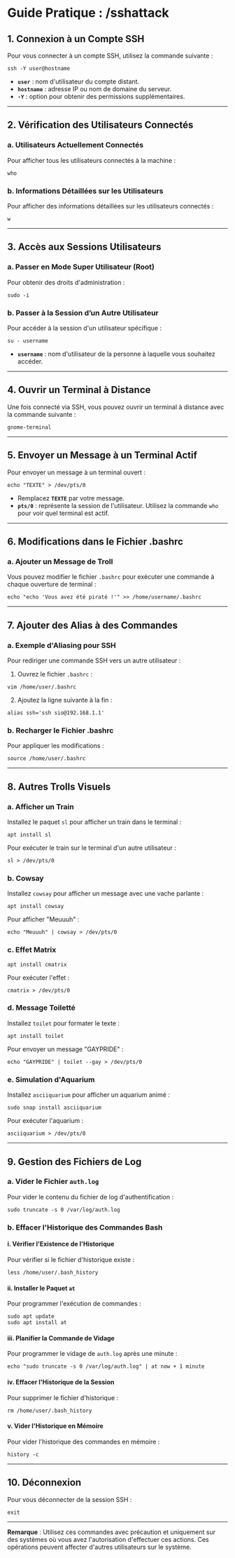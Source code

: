 # Guide Pratique : /sshattack

## 1. Connexion à un Compte SSH
Pour vous connecter à un compte SSH, utilisez la commande suivante :  
```
ssh -Y user@hostname
```
- **`user`** : nom d'utilisateur du compte distant.
- **`hostname`** : adresse IP ou nom de domaine du serveur.
- **`-Y`** : option pour obtenir des permissions supplémentaires.

---

## 2. Vérification des Utilisateurs Connectés
### a. Utilisateurs Actuellement Connectés
Pour afficher tous les utilisateurs connectés à la machine :  
```
who
```

### b. Informations Détaillées sur les Utilisateurs
Pour afficher des informations détaillées sur les utilisateurs connectés :  
```
w
```

---

## 3. Accès aux Sessions Utilisateurs
### a. Passer en Mode Super Utilisateur (Root)
Pour obtenir des droits d'administration :  
```
sudo -i
```

### b. Passer à la Session d’un Autre Utilisateur
Pour accéder à la session d'un utilisateur spécifique :  
```
su - username
```
- **`username`** : nom d'utilisateur de la personne à laquelle vous souhaitez accéder.

---

## 4. Ouvrir un Terminal à Distance
Une fois connecté via SSH, vous pouvez ouvrir un terminal à distance avec la commande suivante :  
```
gnome-terminal
```

---

## 5. Envoyer un Message à un Terminal Actif
Pour envoyer un message à un terminal ouvert :  
```
echo "TEXTE" > /dev/pts/0
```
- Remplacez **`TEXTE`** par votre message.
- **`pts/0`** : représente la session de l'utilisateur. Utilisez la commande `who` pour voir quel terminal est actif.

---

## 6. Modifications dans le Fichier .bashrc
### a. Ajouter un Message de Troll
Vous pouvez modifier le fichier `.bashrc` pour exécuter une commande à chaque ouverture de terminal :  
```
echo "echo 'Vous avez été piraté !'" >> /home/username/.bashrc
```

---

## 7. Ajouter des Alias à des Commandes
### a. Exemple d'Aliasing pour SSH
Pour rediriger une commande SSH vers un autre utilisateur :  
1. Ouvrez le fichier `.bashrc` :  
```
vim /home/user/.bashrc
```
2. Ajoutez la ligne suivante à la fin :  
```
alias ssh='ssh sio@192.168.1.1'
```

### b. Recharger le Fichier .bashrc
Pour appliquer les modifications :  
```
source /home/user/.bashrc
```

---

## 8. Autres Trolls Visuels
### a. Afficher un Train
Installez le paquet `sl` pour afficher un train dans le terminal :  
```
apt install sl
```
Pour exécuter le train sur le terminal d'un autre utilisateur :  
```
sl > /dev/pts/0
```

### b. Cowsay
Installez `cowsay` pour afficher un message avec une vache parlante :  
```
apt install cowsay
```
Pour afficher "Meuuuh" :  
```
echo "Meuuuh" | cowsay > /dev/pts/0
```

### c. Effet Matrix
```
apt install cmatrix
```
Pour exécuter l'effet :  
```
cmatrix > /dev/pts/0
```

### d. Message Toiletté
Installez `toilet` pour formater le texte :  
```
apt install toilet
```
Pour envoyer un message "GAYPRIDE" :  
```
echo "GAYPRIDE" | toilet --gay > /dev/pts/0
```

### e. Simulation d'Aquarium
Installez `asciiquarium` pour afficher un aquarium animé :  
```
sudo snap install asciiquarium
```
Pour exécuter l'aquarium :  
```
asciiquarium > /dev/pts/0
```

---

## 9. Gestion des Fichiers de Log
### a. Vider le Fichier `auth.log`
Pour vider le contenu du fichier de log d'authentification :  
```
sudo truncate -s 0 /var/log/auth.log
```

### b. Effacer l'Historique des Commandes Bash
#### i. Vérifier l'Existence de l'Historique
Pour vérifier si le fichier d'historique existe :  
```
less /home/user/.bash_history
```

#### ii. Installer le Paquet `at`
Pour programmer l'exécution de commandes :  
```
sudo apt update
sudo apt install at
```

#### iii. Planifier la Commande de Vidage
Pour programmer le vidage de `auth.log` après une minute :  
```
echo "sudo truncate -s 0 /var/log/auth.log" | at now + 1 minute
```

#### iv. Effacer l'Historique de la Session
Pour supprimer le fichier d'historique :  
```
rm /home/user/.bash_history
```

#### v. Vider l'Historique en Mémoire
Pour vider l'historique des commandes en mémoire :  
```
history -c
```

---

## 10. Déconnexion
Pour vous déconnecter de la session SSH :  
```
exit
```
---

**Remarque** : Utilisez ces commandes avec précaution et uniquement sur des systèmes où vous avez l'autorisation d'effectuer ces actions. Ces opérations peuvent affecter d'autres utilisateurs sur le système.
